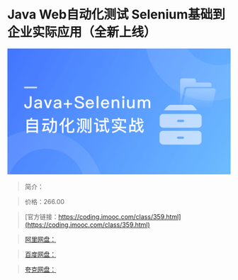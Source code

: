 # Java Web自动化测试 Selenium基础到企业实际应用（全新上线）

![img](../../assets/5fd1907e095c6f7105400304.png)

> 简介：

> 价格：266.00

> [官方链接：https://coding.imooc.com/class/359.html](https://coding.imooc.com/class/359.html)

> [阿里网盘：]()

> [百度网盘：]()

> [夸克网盘：]()
